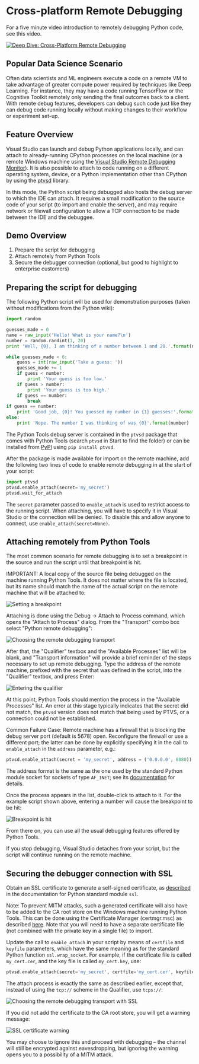 

Cross-platform Remote Debugging
===============================

For a five minute video introduction to remotely debugging Python code, see this video.

[![Deep Dive: Cross-Platform Remote Debugging](VideoThumbnails/RemoteDebugging.png)](https://youtu.be/y1Qq7BrV6Cc)

Popular Data Science Scenario
-----------------------------
Often data scientists and ML engineers execute a code on a remote VM to take advantage of greater compute power required by techniques like Deep Learning. For instance, they may have a code running TensorFlow or the Cognitive Toolkit remotely only sending the final outcomes back to a client. With remote debug features, developers can debug such code just like they can debug code running locally without making changes to their workflow or experiment set-up. 

Feature Overview
--------

Visual Studio can launch and debug Python applications locally, and can attach to already-running CPython processes on the local machine (or a remote Windows machine using the [Visual Studio Remote Debugging Monitor](http://msdn.microsoft.com/en-us/library/xf8k2h6a.aspx)). It is also possible to attach to code running on a different operating system, device, or a Python implementation other than CPython by using the [ptvsd](https://pypi.python.org/pypi/ptvsd) library.

In this mode, the Python script being debugged also hosts the debug server to which the IDE can attach. It requires a small modification to the source code of your script (to import and enable the server), and may require network or filewall configuration to allow a TCP connection to be made between the IDE and the debuggee.

Demo Overview
----------------------------------
1. Prepare the script for debugging
2. Attach remotely from Python Tools 
3. Secure the debugger connection (optional, but good to highlight to enterprise customers)

Preparing the script for debugging
----------------------------------
The following Python script will be used for demonstration purposes (taken without modifications from the Python wiki):

```python
import random

guesses_made = 0
name = raw_input('Hello! What is your name?\n')
number = random.randint(1, 20)
print 'Well, {0}, I am thinking of a number between 1 and 20.'.format(name)

while guesses_made < 6:
    guess = int(raw_input('Take a guess: '))
    guesses_made += 1
    if guess < number:
        print 'Your guess is too low.'
    if guess > number:
        print 'Your guess is too high.'
    if guess == number:
        break
if guess == number:
    print 'Good job, {0}! You guessed my number in {1} guesses!'.format(name, guesses_made)
else:
    print 'Nope. The number I was thinking of was {0}'.format(number)
```
 
The Python Tools debug server is contained in the `ptvsd` package that comes with Python Tools (search `ptvsd` in Start to find the folder) or can be installed from [PyPI](https://pypi.python.org/pypi/ptvsd) using `pip install ptvsd`.

After the package is made available for import on the remote machine, add the following two lines of code to enable remote debugging in at the start of your script:

```python
import ptvsd
ptvsd.enable_attach(secret='my_secret')
ptvsd.wait_for_attach
```

The `secret` parameter passed to `enable_attach` is used to restrict access to the running script. When attaching, you will have to specify it in Visual Studio or the connection will be denied. To disable this and allow anyone to connect, use `enable_attach(secret=None)`.

Attaching remotely from Python Tools
------------------------------------

The most common scenario for remote debugging is to set a breakpoint in the source and run the script until that breakpoint is hit. 

IMPORTANT: A local copy of the source file being debugged on the machine running Python Tools. It does not matter where the file is located, but its name should match the name of the actual script on the remote machine that will be attached to: 

![Setting a breakpoint](Images/RemoteDebuggingBreakpointSet.png)

Attaching is done using the Debug -> Attach to Process command, which opens the "Attach to Process" dialog. From the "Transport" combo box select "Python remote debugging": 

![Choosing the remote debugging transport](Images/RemoteDebuggingTransport.png)

After that, the "Qualifier" textbox and the "Available Processes" list will be blank, and "Transport information" will provide a brief reminder of the steps necessary to set up remote debugging. Type the address of the remote machine, prefixed with the secret that was defined in the script, into the "Qualifier" textbox, and press Enter:

![Entering the qualifier](Images/RemoteDebuggingQualifier.png)

At this point, Python Tools should mention the process in the "Available Processes" list. An error at this stage typically indicates that the secret did not match, the `ptvsd` version does not match that being used by PTVS, or a connection could not be established. 

Common Failure Case: Remote machine has a firewall that is blocking the debug server port (default is 5678) open. Reconfigure the firewall or use a different port; the latter can be done by explicitly specifying it in the call to `enable_attach` in the `address` parameter, e.g.:

```python
ptvsd.enable_attach(secret = 'my_secret', address = ('0.0.0.0', 8080))
```

The address format is the same as the one used by the standard Python module socket for sockets of type `AF_INET`; see its [documentation](http://docs.python.org/3/library/socket.html#socket-families) for details. 

Once the process appears in the list, double-click to attach to it. For the example script shown above, entering a number will cause the breakpoint to be hit:

![Breakpoint is hit](Images/RemoteDebuggingBreakpointHit.png)

From there on, you can use all the usual debugging features offered by Python Tools. 

If you stop debugging, Visual Studio detaches from your script, but the script will continue running on the remote machine.

Securing the debugger connection with SSL
-----------------------------------------

Obtain an SSL certificate to generate a self-signed certificate, as [described](http://docs.python.org/3/library/ssl.html#self-signed-certificates) in the documentation for Python standard module `ssl`. 

Note: To prevent MITM attacks, such a generated certificate will also have to be added to the CA root store on the Windows machine running Python Tools. This can be done using the Certificate Manager (certmgr.msc) as described [here](http://windows.microsoft.com/en-us/windows/import-export-certificates-private-keys). Note that you will need to have a separate certificate file (not combined with the private key in a single file) to import. 

Update the call to `enable_attach` in your script by means of `certfile` and `keyfile` parameters, which have the same meaning as for the standard Python function `ssl.wrap_socket`. For example, if the certificate file is called `my_cert.cer`, and the key file is called `my_cert.key`, use: 

```python
ptvsd.enable_attach(secret='my_secret', certfile='my_cert.cer', keyfile='my_cert.key')
```

The attach process is exactly the same as described earlier, except that, instead of using the `tcp://` scheme in the Qualifier, use `tcps://`: 

![Choosing the remote debugging transport with SSL](Images/RemoteDebuggingQualifierSSL.png)

If you did not add the certificate to the CA root store, you will get a warning message: 

![SSL certificate warning](Images/RemoteDebuggingSSLWarning.png)

You may choose to ignore this and proceed with debugging – the channel will still be encrypted against eavesdropping, but ignoring the warning opens you to a possibility of a MITM attack.
